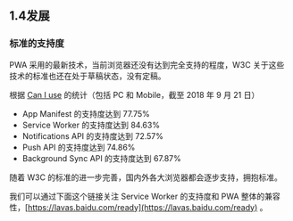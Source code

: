 ## 1.4发展

### 标准的支持度

PWA 采用的最新技术，当前浏览器还没有达到完全支持的程度，W3C 关于这些技术的标准也还在处于草稿状态，没有定稿。

根据 [Can I use](http://caniuse.com) 的统计（包括 PC 和 Mobile，截至 2018 年 9 月 21 日）

* App Manifest 的支持度达到 77.75%
* Service Worker 的支持度达到 84.63%
* Notifications API 的支持度达到 72.57%
* Push API 的支持度达到 74.86%
* Background Sync API 的支持度达到 67.87%

随着 W3C 的标准的进一步完善，国内外各大浏览器都会逐步支持，拥抱标准。

我们可以通过下面这个链接关注 Service Worker 的支持度和 PWA 整体的兼容性，[https://lavas.baidu.com/ready](https://lavas.baidu.com/ready) 。